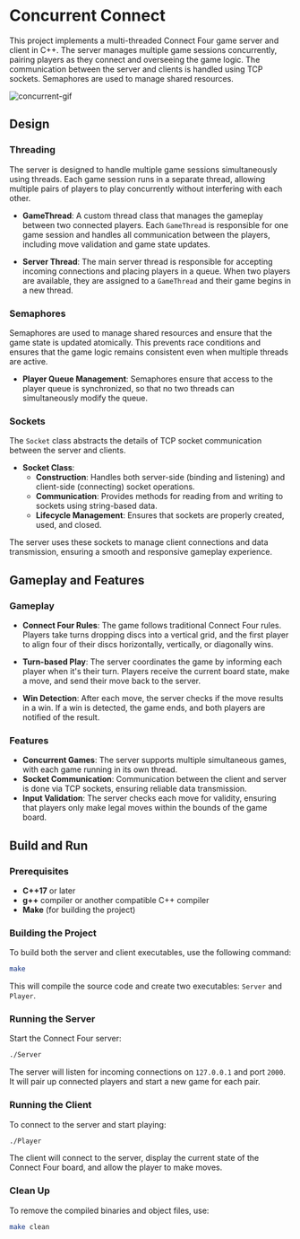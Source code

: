 
# Concurrent Connect

This project implements a multi-threaded Connect Four game server and client in C++. The server manages multiple game sessions concurrently, pairing players as they connect and overseeing the game logic. The communication between the server and clients is handled using TCP sockets. Semaphores are used to manage shared resources.

![concurrent-gif](https://github.com/user-attachments/assets/593c393f-d58f-42c0-9dbb-b00c4fc4d809)

## Design

### Threading

The server is designed to handle multiple game sessions simultaneously using threads. Each game session runs in a separate thread, allowing multiple pairs of players to play concurrently without interfering with each other.

- **GameThread**: A custom thread class that manages the gameplay between two connected players. Each `GameThread` is responsible for one game session and handles all communication between the players, including move validation and game state updates.

- **Server Thread**: The main server thread is responsible for accepting incoming connections and placing players in a queue. When two players are available, they are assigned to a `GameThread` and their game begins in a new thread.

### Semaphores

Semaphores are used to manage shared resources and ensure that the game state is updated atomically. This prevents race conditions and ensures that the game logic remains consistent even when multiple threads are active.

- **Player Queue Management**: Semaphores ensure that access to the player queue is synchronized, so that no two threads can simultaneously modify the queue.

### Sockets

The `Socket` class abstracts the details of TCP socket communication between the server and clients.

- **Socket Class**: 
  - **Construction**: Handles both server-side (binding and listening) and client-side (connecting) socket operations.
  - **Communication**: Provides methods for reading from and writing to sockets using string-based data.
  - **Lifecycle Management**: Ensures that sockets are properly created, used, and closed.
    
The server uses these sockets to manage client connections and data transmission, ensuring a smooth and responsive gameplay experience.

## Gameplay and Features

### Gameplay

- **Connect Four Rules**: The game follows traditional Connect Four rules. Players take turns dropping discs into a vertical grid, and the first player to align four of their discs horizontally, vertically, or diagonally wins.

- **Turn-based Play**: The server coordinates the game by informing each player when it's their turn. Players receive the current board state, make a move, and send their move back to the server.

- **Win Detection**: After each move, the server checks if the move results in a win. If a win is detected, the game ends, and both players are notified of the result.

### Features

- **Concurrent Games**: The server supports multiple simultaneous games, with each game running in its own thread.
- **Socket Communication**: Communication between the client and server is done via TCP sockets, ensuring reliable data transmission.
- **Input Validation**: The server checks each move for validity, ensuring that players only make legal moves within the bounds of the game board.

## Build and Run

### Prerequisites

- **C++17** or later
- **g++** compiler or another compatible C++ compiler
- **Make** (for building the project)

### Building the Project

To build both the server and client executables, use the following command:

```bash
make
```

This will compile the source code and create two executables: `Server` and `Player`.

### Running the Server

Start the Connect Four server:

```bash
./Server
```

The server will listen for incoming connections on `127.0.0.1` and port `2000`. It will pair up connected players and start a new game for each pair.

### Running the Client

To connect to the server and start playing:

```bash
./Player
```

The client will connect to the server, display the current state of the Connect Four board, and allow the player to make moves.

### Clean Up

To remove the compiled binaries and object files, use:

```bash
make clean
```

